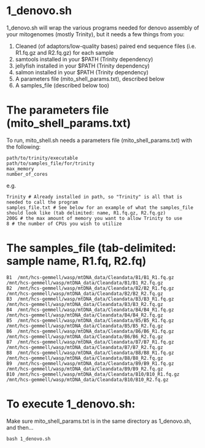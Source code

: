 # 1_denovo.sh
1_denovo.sh will wrap the various programs needed for denovo assembly of your mitogenomes (mostly Trinity), but it needs a few things from you:
1) Cleaned (of adaptors/low-quality bases) paired end sequence files (i.e. R1.fq.gz and R2.fq.gz) for each sample
2) samtools installed in your $PATH (Trinity dependency)
3) jellyfish installed in your $PATH (Trinity dependency)
4) salmon installed in your $PATH (Trinity dependency)
5) A parameters file (mito_shell_params.txt), described below
6) A samples_file (described below too)

# The parameters file (mito_shell_params.txt)
To run, mito_shell.sh needs a parameters file (mito_shell_params.txt) with the following:
```
path/to/trinity/executable
path/to/samples_file/for/trinity
max_memory
number_of_cores
```
e.g.
```
Trinity # Already installed in path, so "Trinity" is all that is needed to call the program
samples_file.txt # See below for an example of what the samples_file should look like (tab delimited: name, R1.fq.gz, R2.fq.gz)
200G # the max amount of memory you want to allow Trinity to use
8 # the number of CPUs you wish to utilize
```

# The samples_file  (tab-delimited: sample name, R1.fq, R2.fq)
```
B1	/mnt/hcs-gemmell/wasp/mtDNA_data/Cleandata/B1/B1_R1.fq.gz	/mnt/hcs-gemmell/wasp/mtDNA_data/Cleandata/B1/B1_R2.fq.gz
B2	/mnt/hcs-gemmell/wasp/mtDNA_data/Cleandata/B2/B2_R1.fq.gz	/mnt/hcs-gemmell/wasp/mtDNA_data/Cleandata/B2/B2_R2.fq.gz
B3	/mnt/hcs-gemmell/wasp/mtDNA_data/Cleandata/B3/B3_R1.fq.gz	/mnt/hcs-gemmell/wasp/mtDNA_data/Cleandata/B3/B3_R2.fq.gz
B4	/mnt/hcs-gemmell/wasp/mtDNA_data/Cleandata/B4/B4_R1.fq.gz	/mnt/hcs-gemmell/wasp/mtDNA_data/Cleandata/B4/B4_R2.fq.gz
B5	/mnt/hcs-gemmell/wasp/mtDNA_data/Cleandata/B5/B5_R1.fq.gz	/mnt/hcs-gemmell/wasp/mtDNA_data/Cleandata/B5/B5_R2.fq.gz
B6	/mnt/hcs-gemmell/wasp/mtDNA_data/Cleandata/B6/B6_R1.fq.gz	/mnt/hcs-gemmell/wasp/mtDNA_data/Cleandata/B6/B6_R2.fq.gz
B7	/mnt/hcs-gemmell/wasp/mtDNA_data/Cleandata/B7/B7_R1.fq.gz	/mnt/hcs-gemmell/wasp/mtDNA_data/Cleandata/B7/B7_R2.fq.gz
B8	/mnt/hcs-gemmell/wasp/mtDNA_data/Cleandata/B8/B8_R1.fq.gz	/mnt/hcs-gemmell/wasp/mtDNA_data/Cleandata/B8/B8_R2.fq.gz
B9	/mnt/hcs-gemmell/wasp/mtDNA_data/Cleandata/B9/B9_R1.fq.gz	/mnt/hcs-gemmell/wasp/mtDNA_data/Cleandata/B9/B9_R2.fq.gz
B10	/mnt/hcs-gemmell/wasp/mtDNA_data/Cleandata/B10/B10_R1.fq.gz	/mnt/hcs-gemmell/wasp/mtDNA_data/Cleandata/B10/B10_R2.fq.gz
```
# To execute 1_denovo.sh:
Make sure mito_shell_params.txt is in the same directory as 1_denovo.sh, and then...
```
bash 1_denovo.sh
```
